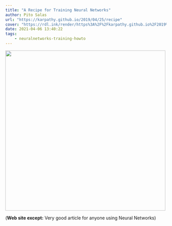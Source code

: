 ```yaml
---
title: "A Recipe for Training Neural Networks"
author: Pito Salas
url: "https://karpathy.github.io/2019/04/25/recipe" 
cover: "https://rdl.ink/render/https%3A%2F%2Fkarpathy.github.io%2F2019%2F04%2F25%2Frecipe" 
date: 2021-04-06 13:40:22
tags:
    - neuralnetworks-training-howto
---
```

<img src=https://rdl.ink/render/https%3A%2F%2Fkarpathy.github.io%2F2019%2F04%2F25%2Frecipe width="500">



(**Web site except:** Very good article for anyone using Neural Networks) 
